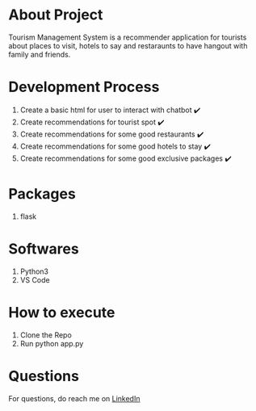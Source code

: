 # About Project
Tourism Management System is a recommender application for tourists about places to visit, hotels to say and restaraunts to have hangout with family and friends.

# Development Process
1. Create a basic html for user to interact with chatbot :heavy_check_mark:
2. Create recommendations for tourist spot :heavy_check_mark:
3. Create recommendations for some good restaurants :heavy_check_mark:
4. Create recommendations for some good hotels to stay :heavy_check_mark:
5. Create recommendations for some good exclusive packages :heavy_check_mark:

# Packages
1. flask

# Softwares
1. Python3
2. VS Code

# How to execute
1. Clone the Repo
2. Run python app.py

# Questions
For questions, do reach me on <a href="https://linkedin.com/in/MadhuPIoT">LinkedIn</a>
